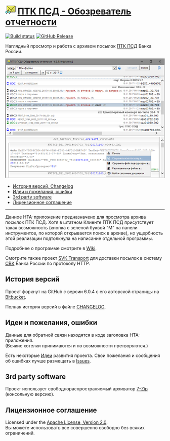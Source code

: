 # ![icon] [ПТК ПСД - Обозреватель отчетности]

[![Build status]][appveyor]
[![GitHub Release]][releases]

Наглядный просмотр и работа с архивом посылок [ПТК ПСД] Банка России.

![Рабочее окно приложения]

* [История версий, Changelog]
* [Идеи и пожелания, ошибки]
* [3rd party software]
* [Лицензионное соглашение]

-----

Данное HTA-приложение предназначено для просмотра архива посылок ПТК ПСД.
Хотя в штатном Клиенте ПТК ПСД присутствует такая возможность (кнопка с зеленой 
буквой "М" на панели инструментов, по которой открывается поиск в архиве), но 
ущербность этой реализации подтолкнула на написание отдельной программы.

Подробнее о программе смотрите в [Wiki].

Смотрите также проект [SVK Transport] для доставки посылок в систему [СВК] 
Банка России по протоколу HTTP.

## История версий

Проект форкнут на GitHub с версии 6.0.4 с его авторской страницы на 
[Bitbucket].

Полная история версий в файле [CHANGELOG].

## Идеи и пожелания, ошибки

Данные для обратной связи находятся в коде заголовка HTA-приложения.  
(Всякие хотелки принимаются и по возможности претворяются.)

Есть некоторые [Идеи] развития проекта.
Свои пожелания и сообщения об ошибках лучше размещать в [Issues].

## 3rd party software

Проект использует свободнораспространяемый архиватор [7-Zip] (консольную 
версию).

## Лицензионное соглашение

Licensed under the [Apache License, Version 2.0].  
Вы можете использовать все совершенно свободно без всяких ограничений.

[История версий, Changelog]: #история-версий-changelog
[Идеи и пожелания, ошибки]: #идеи-и-пожелания-ошибки
[3rd party software]: #3rd-party-software
[Лицензионное соглашение]: #лицензионное-соглашение

[Wiki]: wiki
[Идеи]: projects/1
[Issues]: issues
[releases]: releases/latest
[CHANGELOG]: CHANGELOG.md
[Apache License, Version 2.0]: LICENSE

[icon]: docs/assets/images/ptkpsd.png
[Рабочее окно приложения]: docs/assets/images/screen659.png

[ПТК ПСД - Обозреватель отчетности]: http://diev.github.io/PTK-PSD-Browser-hta
[SVK Transport]: http://diev.github.io/SVK-Transport-hta

[appveyor]: https://ci.appveyor.com/project/diev/ptk-psd-browser-hta
[ПТК ПСД]: http://ptkpsd.ru/
[СВК]: http://www.cbr.ru/mcirabis/itest/
[Bitbucket]: https://bitbucket.org/html-applications/ptkpsd-browser
[7-Zip]: https://www.7-zip.org/

[Build status]: https://ci.appveyor.com/api/projects/status/j011cbjlv4k6wirk?svg=true
[GitHub Release]: https://img.shields.io/github/release/diev/PTK-PSD-Browser-hta.svg
